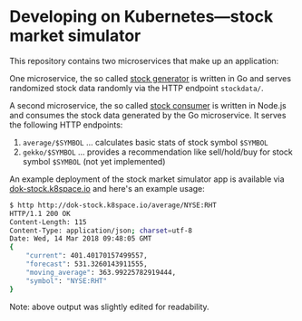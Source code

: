 # Developing on Kubernetes—stock market simulator

This repository contains two microservices that make up an application:

One microservice, the so called [stock generator](stock-gen/) is written in Go and serves randomized stock data randomly via the HTTP endpoint `stockdata/`.

A second microservice, the so called [stock consumer](stock-con/) is written in Node.js and consumes the stock data generated by the Go microservice. It serves the following HTTP endpoints: 

1. `average/$SYMBOL` … calculates basic stats of stock symbol `$SYMBOL`
1. `gekko/$SYMBOL` … provides a recommendation like sell/hold/buy for stock symbol `$SYMBOL` (not yet implemented)

An example deployment of the stock market simulator app is available via [dok-stock.k8space.io](http://dok-stock.k8space.io/) and here's an example usage:

```bash
$ http http://dok-stock.k8space.io/average/NYSE:RHT
HTTP/1.1 200 OK
Content-Length: 115
Content-Type: application/json; charset=utf-8
Date: Wed, 14 Mar 2018 09:48:05 GMT
{
    "current": 401.40170157499557,
    "forecast": 531.3260143911555,
    "moving_average": 363.99225782919444,
    "symbol": "NYSE:RHT"
}
```

Note: above output was slightly edited for readability.